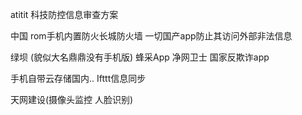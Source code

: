 atitit 科技防控信息审查方案

中国 rom手机内置防火长城防火墙
一切国产app防止其访问外部非法信息

绿坝 (貌似大名鼎鼎没有手机版) 
蜂采App
净网卫士
国家反欺诈app

手机自带云存储国内..
Ifttt信息同步

天网建设(摄像头监控 人脸识别)


